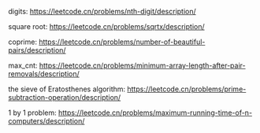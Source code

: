 


digits: https://leetcode.cn/problems/nth-digit/description/

square root: https://leetcode.cn/problems/sqrtx/description/

coprime: https://leetcode.cn/problems/number-of-beautiful-pairs/description/

max_cnt: https://leetcode.cn/problems/minimum-array-length-after-pair-removals/description/

the sieve of Eratosthenes algorithm:
https://leetcode.cn/problems/prime-subtraction-operation/description/

1 by 1 problem:
https://leetcode.cn/problems/maximum-running-time-of-n-computers/description/
